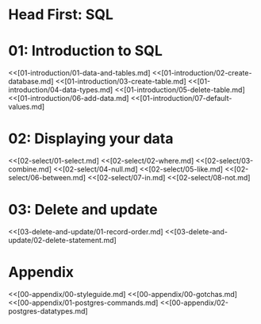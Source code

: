 # Head First: SQL

# 01: Introduction to SQL
<<[01-introduction/01-data-and-tables.md]
<<[01-introduction/02-create-database.md]
<<[01-introduction/03-create-table.md]
<<[01-introduction/04-data-types.md]
<<[01-introduction/05-delete-table.md]
<<[01-introduction/06-add-data.md]
<<[01-introduction/07-default-values.md]


# 02: Displaying your data
<<[02-select/01-select.md]
<<[02-select/02-where.md]
<<[02-select/03-combine.md]
<<[02-select/04-null.md]
<<[02-select/05-like.md]
<<[02-select/06-between.md]
<<[02-select/07-in.md]
<<[02-select/08-not.md]


# 03: Delete and update
<<[03-delete-and-update/01-record-order.md]
<<[03-delete-and-update/02-delete-statement.md]


# Appendix
<!-- <<[00-appendix/00-todo.md] -->
<<[00-appendix/00-styleguide.md]
<<[00-appendix/00-gotchas.md]
<<[00-appendix/01-postgres-commands.md]
<<[00-appendix/02-postgres-datatypes.md]
